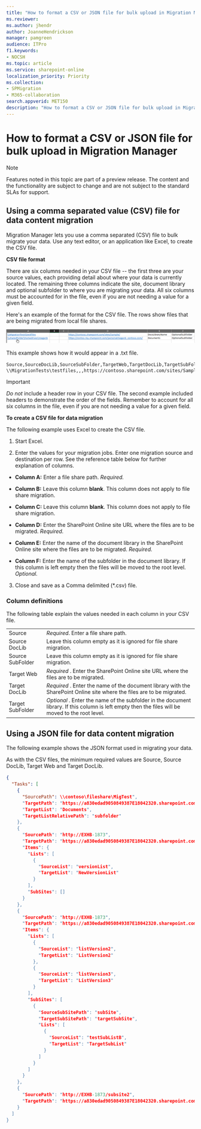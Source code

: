 ```yaml
---
title: "How to format a CSV or JSON file for bulk upload in Migration Manager"
ms.reviewer: 
ms.author: jhendr
author: JoanneHendrickson
manager: pamgreen
audience: ITPro
f1.keywords:
- NOCSH
ms.topic: article
ms.service: sharepoint-online
localization_priority: Priority
ms.collection: 
- SPMigration
- M365-collaboration
search.appverid: MET150
description: "How to format a CSV or JSON file for bulk upload in Migration Manager"
---
```


# How to format a CSV or JSON file for bulk upload in Migration Manager

>[!Note]
>Features noted in this topic are part of a preview release. The content and the functionality are subject to change and are not subject to the standard SLAs for support.



  
## Using a comma separated value (CSV) file for data content migration

Migration Manager lets you use a comma separated (CSV) file to bulk migrate your data. Use any text editor, or an application like Excel, to create the CSV file.
  
 **CSV file format**
  
There are six columns needed in your CSV file -- the first three are your source values, each providing detail about where your data is currently located. The remaining three columns indicate the site, document library and optional subfolder to where you are migrating your data. All six columns must be accounted for in the file, even if you are not needing a value for a given field.
  
Here's an example of the format for the CSV file. The rows show files that are being migrated from local file shares.
  
![Sample format when using a CSV file](media/mm-sample-csv.png)
  
This example shows how it would appear in a .txt file.
  
```
Source,SourceDocLib,SourceSubFolder,TargetWeb,TargetDocLib,TargetSubFolder
\\MigrationTests\testfiles,,,https://contoso.sharepoint.com/sites/Sample/,DocLibraryName,DocLibraryName_subfolder

```

> [!IMPORTANT]
>  *Do not*  include a header row in your CSV file. The second example included headers to demonstrate the order of the fields. Remember to account for all six columns in the file, even if you are not needing a value for a given field. 

  
 **To create a CSV file for data migration**
  
The following example uses Excel to create the CSV file.
  
1. Start Excel.
    
2. Enter the values for your migration jobs. Enter one migration source and destination per row. See the reference table below for further explanation of columns.
    
  - **Column A:** Enter a file share path.  *Required.* 
    
  - **Column B:** Leave this column **blank**. This column does not apply to file share migration. 
    
  - **Column C:** Leave this column **blank**. This column does not apply to file share migration. 
    
  - **Column D:** Enter the SharePoint Online site URL where the files are to be migrated.  *Required.* 
    
  - **Column E:** Enter the name of the document library in the SharePoint Online site where the files are to be migrated.  *Required.* 
    
  - **Column F:** Enter the name of the subfolder in the document library. If this column is left empty then the files will be moved to the root level.  *Optional.* 
    
3. Close and save as a Comma delimited (\*.csv) file.
    
### Column definitions

The following table explain the values needed in each column in your CSV file.
  
|||
|:-----|:-----|
|Source  <br/> | *Required*. Enter a file share path.  <br/> |
|Source DocLib  <br/> | Leave this column empty as it is ignored for file share migration.<br/> |
|Source SubFolder  <br/> | Leave this column empty as it is ignored for file share migration. <br/> |
|Target Web  <br/> | *Required*  . Enter the SharePoint Online site URL where the files are to be migrated.  <br/> |
|Target DocLib  <br/> | *Required*  . Enter the name of the document library with the SharePoint Online site where the files are to be migrated.  <br/> |
|Target SubFolder  <br/> | *Optional*  . Enter the name of the subfolder in the document library. If this column is left empty then the files will be moved to the root level.  <br/> |

## Using a JSON file for data content migration



The following example shows the JSON format used in migrating your data.

As with the CSV files, the minimum required values are Source, Source DocLib, Target Web and Target DocLib.  

```json
{
  "Tasks": [
    {
      "SourcePath": \\contoso\fileshare\MigTest",
      "TargetPath": "https://a830edad9050849387E18042320.sharepoint.com",
      "TargetList": "Documents",
      "TargetListRelativePath": "subfolder"
    },
    {
      "SourcePath": "http://EXHB-1873",
      "TargetPath": "https://a830edad9050849387E18042320.sharepoint.com",
      "Items": {
        "Lists": [
          {
            "SourceList": "versionList",
            "TargetList": "NewVersionList"
          }
        ],
        "SubSites": []
      }
    },
    {
      "SourcePath": "http://EXHB-1873",
      "TargetPath": "https://a830edad9050849387E18042320.sharepoint.com",
      "Items": {
        "Lists": [
          {
            "SourceList": "listVersion2",
            "TargetList": "ListVersion2"
          },
          {
            "SourceList": "listVersion3",
            "TargetList": "ListVersion3"
          }
        ],
        "SubSites": [
          {
            "SourceSubSitePath": "subSite",
            "TargetSubSitePath": "targetSubSite",
            "Lists": [
              {
                "SourceList": "testSubListB",
                "TargetList": "TargetSubList"
              }
            ]
          }
        ]
      }
    },
    {
      "SourcePath": "http://EXHB-1873/subsite2",
      "TargetPath": "https://a830edad9050849387E18042320.sharepoint.com/targetSubSite2"
    }
  ]
}
```
   

